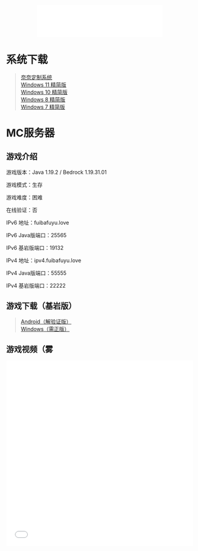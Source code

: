 <h3 id="jinrishici-sentence"></h3>
<script src="https://sdk.jinrishici.com/v2/browser/jinrishici.js" charset="utf-8"></script>

<div align="center">
	<iframe frameborder="no" border="0" marginwidth="0" marginheight="0" width=340 height=86 src="//music.163.com/outchain/player?type=2&id=26096272&auto=0&height=66"></iframe>
</div>

# 系统下载

>[奈奈定制系统](/kagurananaos "By bilibili@屑屑你荧妹妹")<br>
>[Windows 11 精简版](/11)<br>
>[Windows 10 精简版](/10)<br>
>[Windows 8 精简版](/8)<br>
>[Windows 7 精简版](/7)

# MC服务器

## 游戏介绍

游戏版本：Java 1.19.2 / Bedrock 1.19.31.01

游戏模式：生存

游戏难度：困难

在线验证：否

IPv6 地址：fuibafuyu.love

IPv6 Java版端口：25565

IPv6 基岩版端口：19132

IPv4 地址：ipv4.fuibafuyu.love

IPv4 Java版端口：55555

IPv4 基岩版端口：22222

## 游戏下载（基岩版）

>[Android（解验证版）](/Minecraft_for_Android "要致富，先撸树。")<br>
>[Windows（需正版）](/Minecraft_for_Windows_10 "此生无悔入MC，来世愿做方块人。")

## 游戏视频（雾

<div align="center">
	<iframe src="//player.bilibili.com/player.html?aid=80433022&bvid=BV1GJ411x7h7&cid=137649199&page=1&high_quality=1" allowfullscreen="allowfullscreen" width="100%" height="500" scrolling="no" frameborder="0" sandbox="allow-top-navigation allow-same-origin allow-forms allow-scripts"></iframe>
</div>
